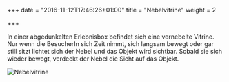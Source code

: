 +++
date = "2016-11-12T17:46:26+01:00"
title = "Nebelvitrine"
weight = 2

+++

In einer abgedunkelten Erlebnisbox befindet sich eine vernebelte Vitrine.
Nur wenn die BesucherIn sich Zeit nimmt, sich langsam bewegt oder gar still sitzt lichtet sich der Nebel und das Objekt wird sichtbar.
Sobald sie sich wieder bewegt, verdeckt der Nebel die Sicht auf das Objekt.

![Nebelvitrine](/museomix/img/6-NebelVitrine.png)